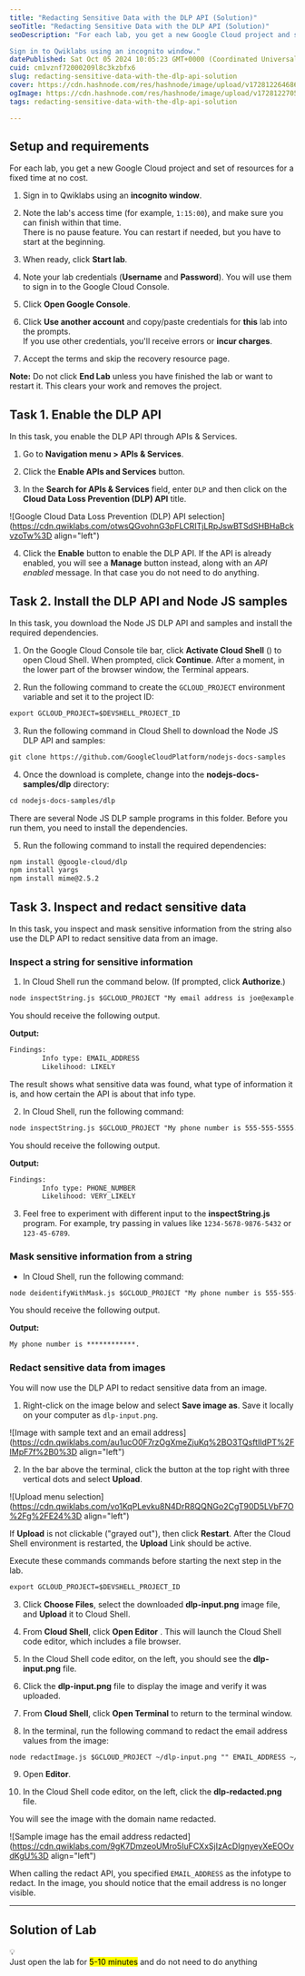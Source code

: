 ```yaml
---
title: "Redacting Sensitive Data with the DLP API (Solution)"
seoTitle: "Redacting Sensitive Data with the DLP API (Solution)"
seoDescription: "For each lab, you get a new Google Cloud project and set of resources for a fixed time at no cost.

Sign in to Qwiklabs using an incognito window."
datePublished: Sat Oct 05 2024 10:05:23 GMT+0000 (Coordinated Universal Time)
cuid: cm1vznf72000209l8c3kzbfx6
slug: redacting-sensitive-data-with-the-dlp-api-solution
cover: https://cdn.hashnode.com/res/hashnode/image/upload/v1728122646864/aef3b343-47cb-41ec-826c-1f2d615607be.png
ogImage: https://cdn.hashnode.com/res/hashnode/image/upload/v1728122705544/cc3068ea-d9e9-4ba3-ad5e-9672c9d76ee4.png
tags: redacting-sensitive-data-with-the-dlp-api-solution

---
```


## **Setup and requirements**

For each lab, you get a new Google Cloud project and set of resources for a fixed time at no cost.

1. Sign in to Qwiklabs using an **incognito window**.
    
2. Note the lab's access time (for example, `1:15:00`), and make sure you can finish within that time.  
    There is no pause feature. You can restart if needed, but you have to start at the beginning.
    
3. When ready, click **Start lab**.
    
4. Note your lab credentials (**Username** and **Password**). You will use them to sign in to the Google Cloud Console.
    
5. Click **Open Google Console**.
    
6. Click **Use another account** and copy/paste credentials for **this** lab into the prompts.  
    If you use other credentials, you'll receive errors or **incur charges**.
    
7. Accept the terms and skip the recovery resource page.
    

<aside><p><strong>Note:</strong><span> </span>Do not click<span> </span><strong>End Lab</strong><span> </span>unless you have finished the lab or want to restart it. This clears your work and removes the project.</p></aside>

## **Task 1. Enable the DLP API**

In this task, you enable the DLP API through APIs & Services.

1. Go to **Navigation menu &gt; APIs & Services**.
    
2. Click the **Enable APIs and Services** button.
    
3. In the **Search for APIs & Services** field, enter `DLP` and then click on the **Cloud Data Loss Prevention (DLP) API** title.
    

![Google Cloud Data Loss Prevention (DLP) API selection](https://cdn.qwiklabs.com/otwsQGvohnG3pFLCRITjLRpJswBTSdSHBHaBckvzoTw%3D align="left")

4. Click the **Enable** button to enable the DLP API. If the API is already enabled, you will see a **Manage** button instead, along with an *API enabled* message. In that case you do not need to do anything.
    

## **Task 2. Install the DLP API and Node JS samples**

In this task, you download the Node JS DLP API and samples and install the required dependencies.

1. On the Google Cloud Console tile bar, click **Activate Cloud Shell** () to open Cloud Shell. When prompted, click **Continue**. After a moment, in the lower part of the browser window, the Terminal appears.
    
2. Run the following command to create the `GCLOUD_PROJECT` environment variable and set it to the project ID:
    

```apache
export GCLOUD_PROJECT=$DEVSHELL_PROJECT_ID
```

3. Run the following command in Cloud Shell to download the Node JS DLP API and samples:
    

```apache
git clone https://github.com/GoogleCloudPlatform/nodejs-docs-samples
```

4. Once the download is complete, change into the **nodejs-docs-samples/dlp** directory:
    

```apache
cd nodejs-docs-samples/dlp
```

There are several Node JS DLP sample programs in this folder. Before you run them, you need to install the dependencies.

5. Run the following command to install the required dependencies:
    

```apache
npm install @google-cloud/dlp
npm install yargs
npm install mime@2.5.2
```

## **Task 3. Inspect and redact sensitive data**

In this task, you inspect and mask sensitive information from the string also use the DLP API to redact sensitive data from an image.

### Inspect a string for sensitive information

1. In Cloud Shell run the command below. (If prompted, click **Authorize**.)
    

```apache
node inspectString.js $GCLOUD_PROJECT "My email address is joe@example.com."
```

You should receive the following output.

**Output:**

```apache
Findings:
        Info type: EMAIL_ADDRESS
        Likelihood: LIKELY
```

The result shows what sensitive data was found, what type of information it is, and how certain the API is about that info type.

2. In Cloud Shell, run the following command:
    

```apache
node inspectString.js $GCLOUD_PROJECT "My phone number is 555-555-5555."
```

You should receive the following output.

**Output:**

```apache
Findings:
        Info type: PHONE_NUMBER
        Likelihood: VERY_LIKELY
```

3. Feel free to experiment with different input to the **inspectString.js** program. For example, try passing in values like `1234-5678-9876-5432` or `123-45-6789`.
    

### Mask sensitive information from a string

* In Cloud Shell, run the following command:
    

```apache
node deidentifyWithMask.js $GCLOUD_PROJECT "My phone number is 555-555-5555."
```

You should receive the following output.

**Output:**

```apache
My phone number is ************.
```

### Redact sensitive data from images

You will now use the DLP API to redact sensitive data from an image.

1. Right-click on the image below and select **Save image as**. Save it locally on your computer as `dlp-input.png`.
    

![Image with sample text and an email address](https://cdn.qwiklabs.com/au1ucO0F7rzOgXmeZjuKq%2BO3TQsftlIdPT%2FIMpF7f%2B0%3D align="left")

2. In the bar above the terminal, click the button at the top right with three vertical dots and select **Upload**.
    

![Upload menu selection](https://cdn.qwiklabs.com/vo1KqPLevku8N4DrR8QQNGo2CgT90D5LVbF7O%2Fg%2FE24%3D align="left")

If **Upload** is not clickable ("grayed out"), then click **Restart**. After the Cloud Shell environment is restarted, the **Upload** Link should be active.

Execute these commands commands before starting the next step in the lab.

```apache
export GCLOUD_PROJECT=$DEVSHELL_PROJECT_ID
```

3. Click **Choose Files**, select the downloaded **dlp-input.png** image file, and **Upload** it to Cloud Shell.
    
4. From **Cloud Shell**, click **Open Editor** . This will launch the Cloud Shell code editor, which includes a file browser.
    
5. In the Cloud Shell code editor, on the left, you should see the **dlp-input.png** file.
    
6. Click the **dlp-input.png** file to display the image and verify it was uploaded.
    
7. From **Cloud Shell**, click **Open Terminal** to return to the terminal window.
    
8. In the terminal, run the following command to redact the email address values from the image:
    

```apache
node redactImage.js $GCLOUD_PROJECT ~/dlp-input.png "" EMAIL_ADDRESS ~/dlp-redacted.png
```

9. Open **Editor**.
    
10. In the Cloud Shell code editor, on the left, click the **dlp-redacted.png** file.
    

You will see the image with the domain name redacted.

![Sample image has the email address redacted](https://cdn.qwiklabs.com/9gK7DmzeoUMro5IuFCXxSjIzAcDlgnyeyXeEOOvdKgU%3D align="left")

When calling the redact API, you specified `EMAIL_ADDRESS` as the infotype to redact. In the image, you should notice that the email address is no longer visible.

---

## Solution of Lab

<div data-node-type="callout">
<div data-node-type="callout-emoji">💡</div>
<div data-node-type="callout-text">Just open the lab for <mark>5-10 minutes</mark> and do not need to do anything</div>
</div>